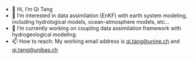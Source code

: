 - 👋 Hi, I’m Qi Tang
- 👀 I’m interested in data assimilation (EnKF) with earth system modeling, including hydrological models, ocean-atmosphere models, etc...
- 🌱 I’m currently working on coupling data assimilation framework with hydrogeological modeling.
- 📫 How to reach: My working email address is qi.tang@unine.ch and qi.tang@unibas.ch

<!---
qiqi1023t/qiqi1023t is a ✨ special ✨ repository because its `README.md` (this file) appears on your GitHub profile.
You can click the Preview link to take a look at your changes.
--->
